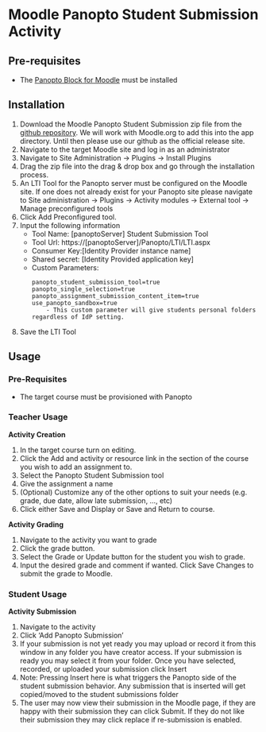 # Moodle Panopto Student Submission Activity

## Pre-requisites 

- The [Panopto Block for Moodle](https://github.com/Panopto/Moodle-2.0-plugin-for-Panopto) must be installed


## Installation
1. Download the Moodle Panopto Student Submission zip file from the [github repository](https://github.com/Panopto/Moodle-Panopto-Student-Submission/releases). We will work with Moodle.org to add this into the app directory. Until then please use our github as the official release site. 
2. Navigate to the target Moodle site and log in as an administrator
3. Navigate to Site Administration -> Plugins -> Install Plugins
4. Drag the zip file into the drag & drop box and go through the installation process. 
5. An LTI Tool for the Panopto server must be configured on the Moodle site. If one does not already exist for your Panopto site please navigate to Site administration -> Plugins -> Activity modules -> External tool -> Manage preconfigured tools
6. Click Add Preconfigured tool. 
7. Input the following information
    - Tool Name: [panoptoServer] Student Submission Tool
    - Tool Url: https://[panoptoServer]/Panopto/LTI/LTI.aspx
    - Consumer Key:[Identity Provider instance name]
    - Shared secret: [Identity Provided application key]
    - Custom Parameters:
        ```
        panopto_student_submission_tool=true
        panopto_single_selection=true
        panopto_assignment_submission_content_item=true
        use_panopto_sandbox=true
            - This custom parameter will give students personal folders regardless of IdP setting.
        ```
8. Save the LTI Tool  


## Usage

### Pre-Requisites
- The target course must be provisioned with Panopto

### Teacher Usage
**Activity Creation**
1. In the target course turn on editing.
2. Click the Add and activity or resource link in the section of the course you wish to add an assignment to. 
3. Select the Panopto Student Submission tool
4. Give the assignment a name
5. (Optional) Customize any of the other options to suit your needs (e.g. grade, due date, allow late submission, …, etc)
6. Click either Save and Display or Save and Return to course. 

**Activity Grading**
1. Navigate to the activity you want to grade
2. Click the grade button.
3. Select the Grade or Update button for the student you wish to grade.
4. Input the desired grade and comment if wanted. Click Save Changes to submit the grade to Moodle. 

### Student Usage
**Activity Submission**
1. Navigate to the activity
2. Click ‘Add Panopto Submission’
3. If your submission is not yet ready you may upload or record it from this window in any folder you have creator access. If your submission is ready you may select it from your folder. Once you have selected, recorded, or uploaded your submission click Insert
4. Note: Pressing Insert here is what triggers the Panopto side of the student submission behavior. Any submission that is inserted will get copied/moved to the student submissions folder
5. The user may now view their submission in the Moodle page, if they are happy with their submission they can click Submit. If they do not like their submission they may click replace if re-submission is enabled.
